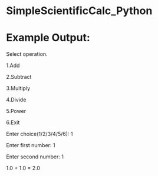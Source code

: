# SimpleScientificCalc_Python

# Example Output:


Select operation.

1.Add

2.Subtract

3.Multiply

4.Divide

5.Power

6.Exit

Enter choice(1/2/3/4/5/6): 1


Enter first number: 1

Enter second number: 1

1.0 + 1.0 = 2.0

